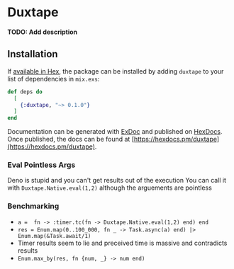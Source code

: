 # Duxtape

**TODO: Add description**

## Installation

If [available in Hex](https://hex.pm/docs/publish), the package can be installed
by adding `duxtape` to your list of dependencies in `mix.exs`:

```elixir
def deps do
  [
    {:duxtape, "~> 0.1.0"}
  ]
end
```

Documentation can be generated with [ExDoc](https://github.com/elixir-lang/ex_doc)
and published on [HexDocs](https://hexdocs.pm). Once published, the docs can
be found at [https://hexdocs.pm/duxtape](https://hexdocs.pm/duxtape).

### Eval Pointless Args
Deno is stupid and you can't get results out of the execution
You can call it with `Duxtape.Native.eval(1,2)` although the arguements are pointless

### Benchmarking
* `a =  fn -> :timer.tc(fn -> Duxtape.Native.eval(1,2) end) end`
* `res = Enum.map(0..100_000, fn _ -> Task.async(a) end) |> Enum.map(&Task.await/1)`
* Timer results seem to lie and preceived time is massive and contradicts results
* `Enum.max_by(res, fn {num, _} -> num end)`
